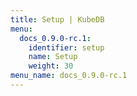 ```yaml
---
title: Setup | KubeDB
menu:
  docs_0.9.0-rc.1:
    identifier: setup
    name: Setup
    weight: 30
menu_name: docs_0.9.0-rc.1
---
```



